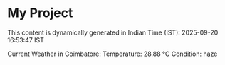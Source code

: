 # My Project

This content is dynamically generated in Indian Time (IST): 2025-09-20 16:53:47 IST


Current Weather in Coimbatore:
Temperature: 28.88 °C
Condition: haze
